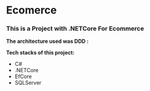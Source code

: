 # Ecomerce



### This is a Project with .NETCore For Ecommerce


**The architecture used was DDD :**

**Tech stacks of this project:**


+ C#
+ .NETCore
+ EfCore
+ SQLServer

